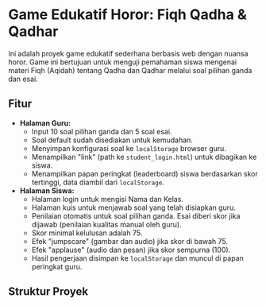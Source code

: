 # Game Edukatif Horor: Fiqh Qadha & Qadhar

Ini adalah proyek game edukatif sederhana berbasis web dengan nuansa horor. Game ini bertujuan untuk menguji pemahaman siswa mengenai materi Fiqh (Aqidah) tentang Qadha dan Qadhar melalui soal pilihan ganda dan esai.

## Fitur

* **Halaman Guru:**
    * Input 10 soal pilihan ganda dan 5 soal esai.
    * Soal default sudah disediakan untuk kemudahan.
    * Menyimpan konfigurasi soal ke `localStorage` browser guru.
    * Menampilkan "link" (path ke `student_login.html`) untuk dibagikan ke siswa.
    * Menampilkan papan peringkat (leaderboard) siswa berdasarkan skor tertinggi, data diambil dari `localStorage`.
* **Halaman Siswa:**
    * Halaman login untuk mengisi Nama dan Kelas.
    * Halaman kuis untuk menjawab soal yang telah disiapkan guru.
    * Penilaian otomatis untuk soal pilihan ganda. Esai diberi skor jika dijawab (penilaian kualitas manual oleh guru).
    * Skor minimal kelulusan adalah 75.
    * Efek "jumpscare" (gambar dan audio) jika skor di bawah 75.
    * Efek "applause" (audio dan pesan) jika skor sempurna (100).
    * Hasil pengerjaan disimpan ke `localStorage` dan muncul di papan peringkat guru.

## Struktur Proyek